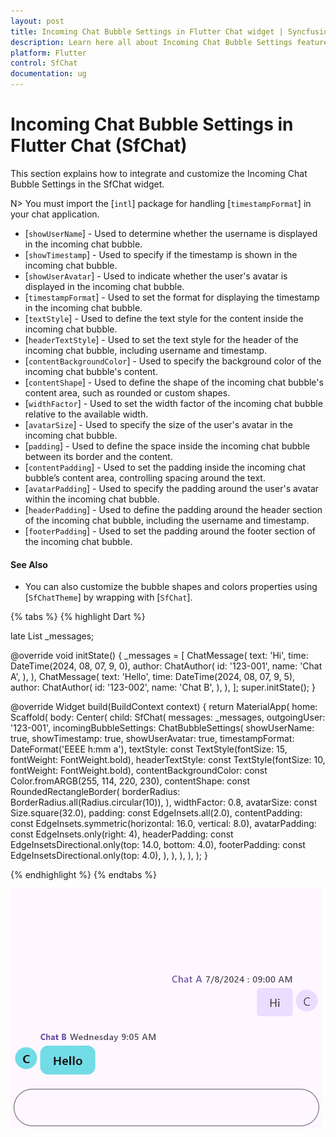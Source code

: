 ```yaml
---
layout: post
title: Incoming Chat Bubble Settings in Flutter Chat widget | Syncfusion
description: Learn here all about Incoming Chat Bubble Settings feature of Syncfusion Flutter Chat (SfChat) widget and more.
platform: Flutter
control: SfChat
documentation: ug
---
```


# Incoming Chat Bubble Settings in Flutter Chat (SfChat)
This section explains how to integrate and customize the Incoming Chat Bubble Settings in the SfChat widget. 

N> You must import the [`intl`] package for handling [`timestampFormat`] in your chat application.

* [`showUserName`] - Used to determine whether the username is displayed in the incoming chat bubble.
* [`showTimestamp`] - Used to specify if the timestamp is shown in the incoming chat bubble.
* [`showUserAvatar`] - Used to indicate whether the user's avatar is displayed in the incoming chat bubble.
* [`timestampFormat`] - Used to set the format for displaying the timestamp in the incoming chat bubble.
* [`textStyle`] - Used to define the text style for the content inside the incoming chat bubble.
* [`headerTextStyle`] - Used to set the text style for the header of the incoming chat bubble, including username and timestamp.
* [`contentBackgroundColor`] - Used to specify the background color of the incoming chat bubble's content.
* [`contentShape`] - Used to define the shape of the incoming chat bubble's content area, such as rounded or custom shapes.
* [`widthFactor`] - Used to set the width factor of the incoming chat bubble relative to the available width.
* [`avatarSize`] - Used to specify the size of the user's avatar in the incoming chat bubble.
* [`padding`] - Used to define the space inside the incoming chat bubble between its border and the content.
* [`contentPadding`] - Used to set the padding inside the incoming chat bubble’s content area, controlling spacing around the text.
* [`avatarPadding`] - Used to specify the padding around the user's avatar within the incoming chat bubble.
* [`headerPadding`] - Used to define the padding around the header section of the incoming chat bubble, including the username and timestamp.
* [`footerPadding`] - Used to set the padding around the footer section of the incoming chat bubble.

#### See Also

* You can also customize the bubble shapes and colors properties using [`SfChatTheme`] by wrapping with [`SfChat`].

{% tabs %}
{% highlight Dart %}

late List<ChatMessage> _messages;

@override
void initState() {
  _messages = <ChatMessage>[
    ChatMessage(
      text: 'Hi',
      time: DateTime(2024, 08, 07, 9, 0),
      author: ChatAuthor(
        id: '123-001',
        name: 'Chat A',
      ),
    ),
    ChatMessage(
      text: 'Hello',
      time: DateTime(2024, 08, 07, 9, 5),
      author: ChatAuthor(
        id: '123-002',
        name: 'Chat B',
      ),
    ),
  ];
  super.initState();
}

@override
Widget build(BuildContext context) {
  return MaterialApp(
    home: Scaffold(
      body: Center(
        child: SfChat(
          messages: _messages,
          outgoingUser: '123-001',
          incomingBubbleSettings: ChatBubbleSettings(
            showUserName: true,
            showTimestamp: true,
            showUserAvatar: true,
            timestampFormat: DateFormat('EEEE h:mm a'),
            textStyle:
                const TextStyle(fontSize: 15, fontWeight: FontWeight.bold),
            headerTextStyle:
                const TextStyle(fontSize: 10, fontWeight: FontWeight.bold),
            contentBackgroundColor:
                const Color.fromARGB(255, 114, 220, 230),
            contentShape: const RoundedRectangleBorder(
              borderRadius: BorderRadius.all(Radius.circular(10)),
            ),
            widthFactor: 0.8,
            avatarSize: const Size.square(32.0),
            padding: const EdgeInsets.all(2.0),
            contentPadding:
                const EdgeInsets.symmetric(horizontal: 16.0, vertical: 8.0),
            avatarPadding: const EdgeInsets.only(right: 4),
            headerPadding:
                const EdgeInsetsDirectional.only(top: 14.0, bottom: 4.0),
            footerPadding: const EdgeInsetsDirectional.only(top: 4.0),
          ),
        ),
      ),
    ),
  );
}

{% endhighlight %}
{% endtabs %}

![Chat incomingBubbleSettings support](images/incoming-bubble-settings/incomingbubblesettings-chat.png)